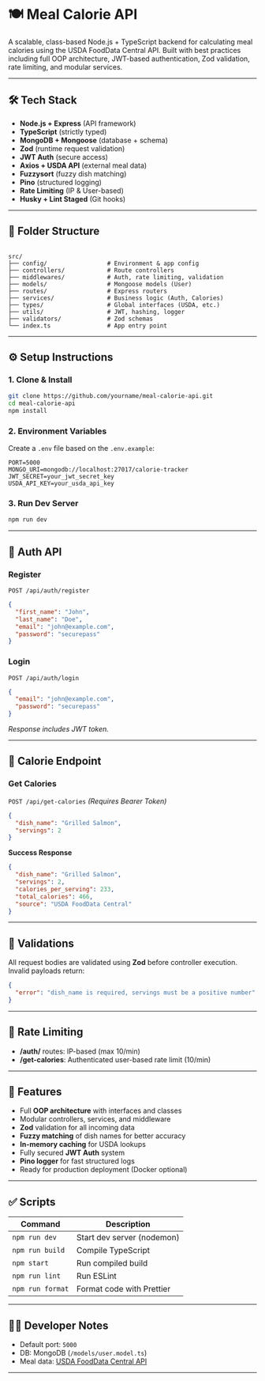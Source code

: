 # 🍽️ Meal Calorie API

A scalable, class-based Node.js + TypeScript backend for calculating meal calories using the USDA FoodData Central API. Built with best practices including full OOP architecture, JWT-based authentication, Zod validation, rate limiting, and modular services.

---

## 🛠 Tech Stack

- **Node.js + Express** (API framework)
- **TypeScript** (strictly typed)
- **MongoDB + Mongoose** (database + schema)
- **Zod** (runtime request validation)
- **JWT Auth** (secure access)
- **Axios + USDA API** (external meal data)
- **Fuzzysort** (fuzzy dish matching)
- **Pino** (structured logging)
- **Rate Limiting** (IP & User-based)
- **Husky + Lint Staged** (Git hooks)

---

## 📁 Folder Structure

```

src/
├── config/                 # Environment & app config
├── controllers/            # Route controllers
├── middlewares/            # Auth, rate limiting, validation
├── models/                 # Mongoose models (User)
├── routes/                 # Express routers
├── services/               # Business logic (Auth, Calories)
├── types/                  # Global interfaces (USDA, etc.)
├── utils/                  # JWT, hashing, logger
├── validators/             # Zod schemas
└── index.ts                # App entry point

````

---

## ⚙️ Setup Instructions

### 1. Clone & Install

```bash
git clone https://github.com/yourname/meal-calorie-api.git
cd meal-calorie-api
npm install
````

### 2. Environment Variables

Create a `.env` file based on the `.env.example`:

```
PORT=5000
MONGO_URI=mongodb://localhost:27017/calorie-tracker
JWT_SECRET=your_jwt_secret_key
USDA_API_KEY=your_usda_api_key
```

### 3. Run Dev Server

```bash
npm run dev
```

---

## 🔐 Auth API

### Register

`POST /api/auth/register`

```json
{
  "first_name": "John",
  "last_name": "Doe",
  "email": "john@example.com",
  "password": "securepass"
}
```

### Login

`POST /api/auth/login`

```json
{
  "email": "john@example.com",
  "password": "securepass"
}
```

*Response includes JWT token.*

---

## 🥗 Calorie Endpoint

### Get Calories

`POST /api/get-calories` *(Requires Bearer Token)*

```json
{
  "dish_name": "Grilled Salmon",
  "servings": 2
}
```

**Success Response**

```json
{
  "dish_name": "Grilled Salmon",
  "servings": 2,
  "calories_per_serving": 233,
  "total_calories": 466,
  "source": "USDA FoodData Central"
}
```

---

## 🧪 Validations

All request bodies are validated using **Zod** before controller execution. Invalid payloads return:

```json
{
  "error": "dish_name is required, servings must be a positive number"
}
```

---

## 🚧 Rate Limiting

* **/auth/** routes: IP-based (max 10/min)
* **/get-calories**: Authenticated user-based rate limit (10/min)

---

## 📌 Features

* Full **OOP architecture** with interfaces and classes
* Modular controllers, services, and middleware
* **Zod** validation for all incoming data
* **Fuzzy matching** of dish names for better accuracy
* **In-memory caching** for USDA lookups
* Fully secured **JWT Auth** system
* **Pino logger** for fast structured logs
* Ready for production deployment (Docker optional)

---

## ✅ Scripts

| Command          | Description                |
| ---------------- | -------------------------- |
| `npm run dev`    | Start dev server (nodemon) |
| `npm run build`  | Compile TypeScript         |
| `npm start`      | Run compiled build         |
| `npm run lint`   | Run ESLint                 |
| `npm run format` | Format code with Prettier  |

---

## 👨‍💻 Developer Notes

* Default port: `5000`
* DB: MongoDB (`/models/user.model.ts`)
* Meal data: [USDA FoodData Central API](https://fdc.nal.usda.gov/api-key-signup.html)

---